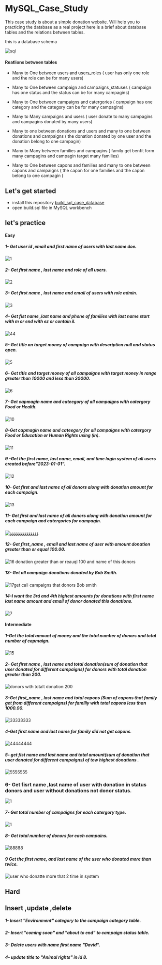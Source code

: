 # MySQL_Case_Study
This case study is about a simple donation website. Will help you to practicing the database as a real project
here is a brief about database tables and the relations between tables.

this is a database schema

![sql](https://user-images.githubusercontent.com/59260120/224130543-f373f3a3-a710-4e40-9709-e2f336b53f68.png)

#### Reatlions between tables
- Many to One between users and users_roles ( user has only one role and the role can be for many users)

- Many to One between campaign and campaigns_statuses ( campaign has one status and the status can be for many campagins)

- Many to One between campaigns and catergories ( campaign has one category and the category can be for many campagins)

- Many to Many campaigns and users ( user donate to many campagins and campagins donated by many users)

- Many to one between donations and users and many to one between donations and campaigns ( the donation donated by one user and the donation belong to one campagin)

- Many to Many between families and campagins ( family get benfit form many campagins and campagin target many families)

- Many to One between capons and families and many to one between capons and campaigns ( the capon for one families and the capon belong to one campagin )

## Let's get started
- install this repository [build_sql_case_database ](https://github.com/farah2003/build_sql_case_database )  
- open build.sql file in MySQL workbench

## let's practice


#### Easy
##### 1- Get user id ,email and first name of users with last name doe.

![1](https://user-images.githubusercontent.com/59260120/224287253-8d48ae10-087b-462a-8c81-dd1381638a9b.png)

##### 2- Get first name , last name and role of all users.

![2](https://user-images.githubusercontent.com/59260120/224287309-1e2dad43-744d-483f-aa28-357e27945810.png)

##### 3- Get first name , last name and email of users with role admin.
![3](https://user-images.githubusercontent.com/59260120/224187365-a5dc9c87-55b9-49ef-9f5b-b0cad28d3b55.png)

##### 4- Get fist name ,last name and phone of families with last name start with  m  or end with  ez or contain il.
![44](https://user-images.githubusercontent.com/59260120/224308972-54e96b79-4f79-4965-9d50-a68d34d6fe0b.png)

##### 5- Get title an target money of campaign with description null and status open.
![5](https://user-images.githubusercontent.com/59260120/224190343-6a34064d-4e8e-459b-9eb5-d415fcf3376a.png)

##### 6- Get title and target money of all campaigns with target money in range greater than 10000  and less than 20000.
![6](https://user-images.githubusercontent.com/59260120/224190007-48678995-bca7-4390-b6a7-e8257970fd96.png)
##### 7- Get capmagin name and cateegory of all campaigns with catergory Food or Health.
![10](https://user-images.githubusercontent.com/59260120/224188616-e5021e32-d6f4-4f6a-8989-87fa4403eafe.png)
##### 8-Get capmagin name and cateegory for all campaigns with catergory Food or Education or Human Rights using (in).
![11](https://user-images.githubusercontent.com/59260120/224188775-bc788e23-49a0-4cb2-b3e4-0232675befa4.png)
##### 9 -Get the first name, last name, email, and time login system  of all users created  before"2023-01-01".
![12](https://user-images.githubusercontent.com/59260120/224189007-814b6614-11c2-46ae-bc78-9196ac9d9a80.png)
##### 10- Get first and last name of all donors along with donation amount for each campaign.
![13](https://user-images.githubusercontent.com/59260120/224189304-9c25ea95-02fc-4024-817a-3f1e92b98489.png)
##### 11- Get first and last name of all donors along with donation amount for each campaign and catergories for campagin.
![ؤؤؤؤؤؤؤؤؤؤؤؤؤؤ](https://user-images.githubusercontent.com/59260120/224368909-40e145ab-b104-457f-a479-0507f8ac12aa.png)

##### 12- Get first_name , email and last name  of user with amount donation  greater than or equal 100.00.
![16 donation greater than or reauql 100 and name of this donors ](https://user-images.githubusercontent.com/59260120/224358330-e2713ad3-6ad7-4e09-8b1e-866f78f55ee2.png)
##### 13- Get all campaign donations donated by Bob Smith.
![17get call campaigns that donors Bob smith ](https://user-images.githubusercontent.com/59260120/224358558-2a48f569-e1c1-44bd-8f13-f5507004eb9d.png)
##### 14-I want the 3rd and 4th highest amounts for donations with first name last name amount and email of donor donated this donations.
![7](https://user-images.githubusercontent.com/59260120/224187975-7660a332-04cd-4a34-b42f-12cac66008c0.png)

#### Intermediate
##### 1-Get the total amount of money and the total number of donors and total number of capmaign.
![15](https://user-images.githubusercontent.com/59260120/224189501-26d13632-aadf-49fd-a8e0-daeceb142c09.png)
##### 2- Get first name , last name and total donation(sum of donation that user donated for different campaigns) for donors with total donation greater than 200.
![donors with totalt donation   200](https://user-images.githubusercontent.com/59260120/224354624-5c59b05b-a341-4a74-89a9-d784def17327.png)
##### 3-Get first_name , last name and total capons (Sum of capons that family get from different campaigns) for familiy with total capons less than 1000.00.
![33333333](https://user-images.githubusercontent.com/59260120/224363722-ea8145ea-4b23-4acc-84de-c31f5b53c1a7.png)

##### 4-Get first name and last name for family did not get capons.
![44444444](https://user-images.githubusercontent.com/59260120/224363354-557e4423-4a1f-45bf-8c8a-913e02c2059c.png)

##### 5- get fist name and last name and total amount(sum of donation that user donated for different campaigns) of tow  highest donations .
![5555555](https://user-images.githubusercontent.com/59260120/224363332-bbbfe1bf-c143-41aa-8e5e-3d085253cfe4.png)

### 6- Get fisrt name ,last name of user with donation in status donors and user without donations  not donor status.
![1](https://user-images.githubusercontent.com/59260120/224501300-fae8be18-5e87-4f9b-be1d-07bfe15c6f45.png)

##### 7- Get total number of campaigns for each catergory type.
![1](https://user-images.githubusercontent.com/59260120/224496740-4a3fbe17-c266-4c15-8336-7f7a571c7fbb.png)
##### 8- Get total number of donors for each campains.
![88888](https://user-images.githubusercontent.com/59260120/224363226-f9bb56f2-1982-40fb-8403-d2ca9b9956e6.png)
##### 9 Get the first name, and last name of the user who donated more than twice.
![user  who donatte more that 2 time in system](https://user-images.githubusercontent.com/59260120/224366895-232aebc2-2894-4262-abae-c19a60af1d8e.png)

## Hard


## Insert ,update ,delete

##### 1- Insert "Environment" category to the campaign category table.
##### 2- Insert "coming soon" and "about to end" to campaign status table.
##### 3- Delete users with name   first name "David".
##### 4- update title to "Animal rights" in id 8.
